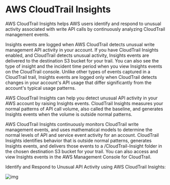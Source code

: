 # AWS CloudTrail Insights

AWS CloudTrail Insights helps AWS users identify and respond to unusual activity associated with write API calls by continuously analyzing CloudTrail management events.

Insights events are logged when AWS CloudTrail detects unusual write management API activity in your account. If you have CloudTrail Insights enabled, and CloudTrail detects unusual activity, Insights events are delivered to the destination S3 bucket for your trail. You can also see the type of insight and the incident time period when you view Insights events on the CloudTrail console. Unlike other types of events captured in a CloudTrail trail, Insights events are logged only when CloudTrail detects changes in your account's API usage that differ significantly from the account's typical usage patterns.

AWS CloudTrail Insights can help you detect unusual API activity in your AWS account by raising Insights events. CloudTrail Insights measures your normal patterns of API call volume, also called the baseline, and generates Insights events when the volume is outside normal patterns.

AWS CloudTrail Insights continuously monitors CloudTrail write management events, and uses mathematical models to determine the normal levels of API and service event activity for an account. CloudTrail Insights identifies behavior that is outside normal patterns, generates Insights events, and delivers those events to a /CloudTrail-Insight folder in the chosen destination S3 bucket for your trail. You can also access and view Insights events in the AWS Management Console for CloudTrail.

Identify and Respond to Unusual API Activity using AWS CloudTrail Insights:

![img](https://assets-pt.media.datacumulus.com/aws-clf-pt/assets/pt6-q50-i1.jpg)
